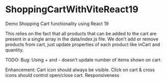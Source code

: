 # ShoppingCartWithViteReact19
Demo Shopping Cart functionality using React 19

This relies on the fact that all products that can be added to the cart are present in a single array in the data/index.js file.
We don't add or remove products from cart, just update properties of each product like inCart and quantity.

TODO:
Bug: Using + and - doesn't update number of items shown on cart.

Enhancement:
Cart icon should always be visible. Click on cart & cross icons should control open/close cart.
Responsiveness